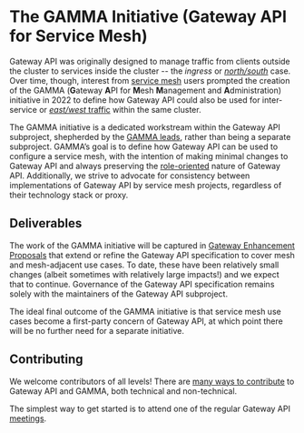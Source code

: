 # The GAMMA Initiative (Gateway API for Service Mesh)

Gateway API was originally designed to manage traffic from clients outside the
cluster to services inside the cluster -- the _ingress_ or
[_north/south_][north/south traffic] case. Over time, though, interest from
[service mesh] users prompted the creation of the GAMMA (**G**ateway **A**PI for
**M**esh **M**anagement and **A**dministration) initiative in 2022 to define how
Gateway API could also be used for inter-service or [_east/west_
traffic][east/west traffic] within the same cluster.

The GAMMA initiative is a dedicated workstream within the Gateway API
subproject, shepherded by the [GAMMA leads], rather than being a separate
subproject. GAMMA’s goal is to define how Gateway API can be used to configure
a service mesh, with the intention of making minimal changes to Gateway API and
always preserving the [role-oriented] nature of Gateway API. Additionally, we
strive to advocate for consistency between implementations of Gateway API by
service mesh projects, regardless of their technology stack or proxy.

## Deliverables

The work of the GAMMA initiative will be captured in [Gateway Enhancement
Proposals][geps] that extend or refine the Gateway API specification to cover
mesh and mesh-adjacent use cases. To date, these have been relatively small
changes (albeit sometimes with relatively large impacts!) and we expect that to
continue. Governance of the Gateway API specification remains solely with the
maintainers of the Gateway API subproject.

The ideal final outcome of the GAMMA initiative is that service mesh use cases
become a first-party concern of Gateway API, at which point there will be no
further need for a separate initiative.

## Contributing

We welcome contributors of all levels! There are [many ways to
contribute][contributor-ladder] to Gateway API and GAMMA, both technical and
non-technical.

The simplest way to get started is to attend one of the regular Gateway API
[meetings].

[north/south traffic]:gamma-glossary.md#northsouth-traffic
[service mesh]:gamma-glossary.md#service-mesh
[east/west traffic]:gamma-glossary.md#eastwest-traffic
[role-oriented]:../concepts/roles-and-personas.md
[geps]:../geps/overview.md
[contributor-ladder]:../contributing/contributor-ladder.md
[meetings]:/contributing/community/#meetings
[GAMMA leads]:https://github.com/kubernetes-sigs/gateway-api/blob/main/OWNERS_ALIASES#L23
